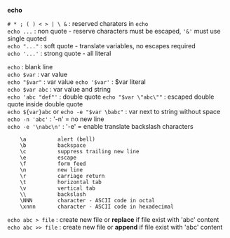 **echo**  

`# * ; ( ) < > | \ &` : reserved charaters in `echo`  
`echo ...` : non quote - reserve characters must be escaped, `'&'` must use single quoted   
`echo "..."` : soft quote - translate variables, no escapes required  
`echo '...'` : strong quote - all literal  

`echo` : blank line  
`echo $var` : var value  
`echo "$var"` : var value
`echo '$var'` : $var literal  
`echo $var abc` : var value and string  
`echo 'abc "def"'` : double quote 
`echo "$var \"abc\""` : escaped double quote inside double quote  
`echo ${var}abc` or `echo -e "$var \babc"` : var next to string without space  
`echo -n 'abc'` : '-n' = no new line  
`echo -e '\nabc\n'` : '-e' = enable translate backslash characters  
```
    \a          alert (bell)  
    \b          backspace
    \c          suppress trailing new line
    \e          escape 
    \f          form feed
    \n          new line
    \r          carriage return
    \t          horizontal tab
    \v          vertical tab
    \\          backslash
    \NNN        character - ASCII code in octal
    \xnnn       character - ASCII code in hexadecimal
```
`echo abc > file`  : create new file or **replace** if file exist with 'abc' content  
`echo abc >> file` : create new file or **append**  if file exist with 'abc' content    
